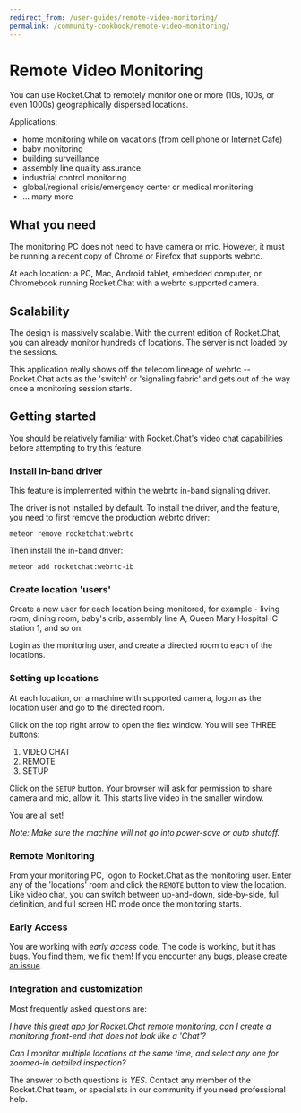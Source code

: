 ```yaml
---
redirect_from: /user-guides/remote-video-monitoring/
permalink: /community-cookbook/remote-video-monitoring/
---
```


# Remote Video Monitoring

You can use Rocket.Chat to remotely monitor one or more (10s, 100s, or even 1000s) geographically dispersed locations.

Applications:

- home monitoring while on vacations (from cell phone or Internet Cafe)
- baby monitoring
- building surveillance
- assembly line quality assurance
- industrial control monitoring
- global/regional crisis/emergency center or medical monitoring
- ... many more

## What you need

The monitoring PC does not need to have camera or mic.  However, it must be running a recent copy of Chrome or Firefox that supports webrtc.

At each location:  a PC, Mac, Android tablet, embedded computer, or Chromebook running Rocket.Chat with a webrtc supported camera.

## Scalability

The design is massively scalable.   With the current edition of Rocket.Chat, you can already monitor hundreds of locations.   The server is not loaded by the sessions.

This application really shows off the telecom lineage of webrtc -- Rocket.Chat acts as the 'switch' or 'signaling fabric' and gets out of the way once a monitoring session starts.

## Getting started

You should be relatively familiar with Rocket.Chat's video chat capabilities before attempting to try this feature.

### Install in-band driver

This feature is implemented within the webrtc in-band signaling driver.

The driver is not installed by default.  To install the driver, and the feature, you need to first remove the production webrtc driver:

    meteor remove rocketchat:webrtc

Then install the in-band driver:

    meteor add rocketchat:webrtc-ib

### Create location 'users'

Create a new user for each location being monitored, for example - living room, dining room, baby's crib, assembly line A, Queen Mary Hospital IC station 1, and so on.

Login as the monitoring user, and create a directed room to each of the locations.

### Setting up locations

At each location, on a machine with supported camera, logon as the location user and go to the directed room.

Click on the top right arrow to open the flex window.   You will see THREE buttons:

1. VIDEO CHAT
2. REMOTE
3. SETUP

Click on the `SETUP` button. Your browser will ask for permission to share camera and mic, allow it. This starts live video in the smaller window.

You are all set!

_Note: Make sure the machine will not go into power-save or auto shutoff._

### Remote Monitoring

From your monitoring PC, logon to Rocket.Chat as the monitoring user.  Enter any of the 'locations' room and click the `REMOTE` button to view the location.   Like video chat, you can switch between up-and-down, side-by-side, full definition, and full screen HD mode once the monitoring starts.

### Early Access

You are working with _early access_ code.  The code is working, but it has bugs.  You find them, we fix them!   If you encounter any bugs, please [create an issue](https://github.com/RocketChat/Rocket.Chat/issues/new).

### Integration and customization

Most frequently asked questions are:

_I have this great app for Rocket.Chat remote monitoring, can I create a monitoring front-end that does not look like a 'Chat'?_

_Can I monitor multiple locations at the same time, and select any one for zoomed-in detailed inspection?_

The answer to both questions is _YES_.   Contact any member of the Rocket.Chat team, or specialists in our community if you need professional help.
